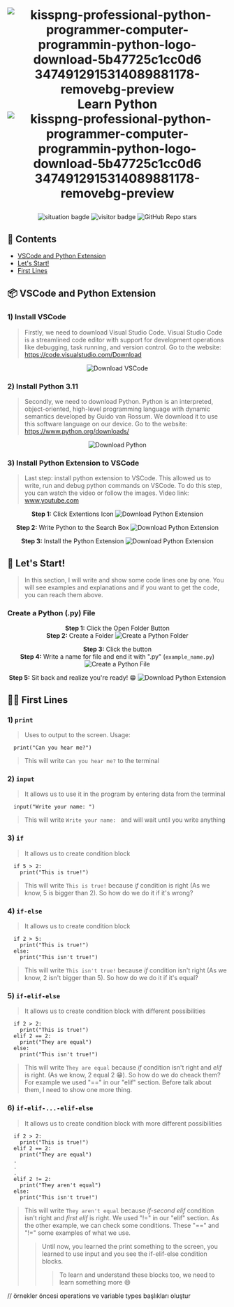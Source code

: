 # <p align="center"> ![kisspng-professional-python-programmer-computer-programmin-python-logo-download-5b47725c1cc0d6 3474912915314089881178-removebg-preview](https://user-images.githubusercontent.com/64587561/205902584-a348bd03-8884-40cd-82ef-6c3b55acaf02.png)Learn Python![kisspng-professional-python-programmer-computer-programmin-python-logo-download-5b47725c1cc0d6 3474912915314089881178-removebg-preview](https://user-images.githubusercontent.com/64587561/205902584-a348bd03-8884-40cd-82ef-6c3b55acaf02.png) </p>

<p align="center">
<img src="https://img.shields.io/badge/Situation-Updating...-green" alt="situation bagde"/> <img src="https://visitor-badge.glitch.me/badge?page_id=BeratTezer.Python3.11-Tutorial&left_text=Viewers%20of%20Education" alt="visitor badge"/> <img alt="GitHub Repo stars" src="https://img.shields.io/github/stars/BeratTezer/Python3.11-Tutorial?color=informational&label=Thanks%20to%20me"> 
</p>

## 📅 Contents

- [VSCode and Python Extension](#-vscode-and-python-extension)
- [Let's Start!](#-lets-start)
- [First Lines](#-first-lines)

## 📦 VSCode and Python Extension

### 1) Install VSCode
> Firstly, we need to download Visual Studio Code. Visual Studio Code is a streamlined code editor with support for development operations like debugging, task running, and version control. Go to the website: https://code.visualstudio.com/Download
<p align="center">
  <img src="https://user-images.githubusercontent.com/64587561/205915207-dff76564-e8ec-4e5c-b5e3-dae6db250838.png" alt="Download VSCode"> 
</p>

### 2) Install Python 3.11
> Secondly, we need to download Python. Python is an interpreted, object-oriented, high-level programming language with dynamic semantics developed by Guido van Rossum. We download it to use this software language on our device. Go to the website: https://www.python.org/downloads/
<p align="center">
  <img src="https://user-images.githubusercontent.com/64587561/205915774-d5fbbc45-143e-4b77-a933-4128da5d8cb7.png" alt="Download Python">
</p>

### 3) Install Python Extension to VSCode
> Last step: install python extension to VSCode. This allowed us to write, run and debug python commands on VSCode. To do this step, you can watch the video or follow the images. Video link: www.youtube.com

<p align="center">
  <b>Step 1:</b> Click Extentions Icon
  <img src="https://user-images.githubusercontent.com/64587561/205919240-64291d09-31bc-47af-a01a-f10075c56172.png" alt="Download Python Extension">
</p>
<p align="center">
  <b>Step 2:</b> Write Python to the Search Box
  <img src="https://user-images.githubusercontent.com/64587561/205920013-43e751cf-bf56-4df0-9972-43a5c0468916.png" alt="Download Python Extension">
</p>
<p align="center">
  <b>Step 3:</b> Install the Python Extension
  <img src="https://user-images.githubusercontent.com/64587561/205920591-4fd77e3b-9801-4fa6-bf01-be7d9370824f.png" alt="Download Python Extension">
</p>


## 🦉 Let's Start!

> In this section, I will write and show some code lines one by one. You will see examples and explanations and if you want to get the code, you can reach them above. 

### Create a Python (.py) File

<p align="center">
  <b>Step 1:</b> Click the Open Folder Button<br>
  <b>Step 2:</b> Create a Folder
  <img src="https://user-images.githubusercontent.com/64587561/206039795-4b373fa2-df43-4b9b-9961-8cf33c106a3b.png" alt="Create a Python Folder">
</p>

<p align="center">
  <b>Step 3:</b> Click the button<br>
  <b>Step 4:</b> Write a name for file and end it with ".py" (<code>example_name.py</code>)
  <img src="https://user-images.githubusercontent.com/64587561/206041026-256073f3-027d-4659-840e-6c6abe65b3cc.png" alt="Create a Python File">
</p>

<p align="center">
  <b>Step 5:</b> Sit back and realize you're ready! 😁
  <img src="https://user-images.githubusercontent.com/64587561/206042746-3270b832-b851-40e6-a516-c482dc954634.png" alt="Download Python Extension">
</p>

## 🐱‍👤 First Lines

### 1) <code>print</code>
> Uses to output to the screen. Usage:

```
  print("Can you hear me?")
```
> This will write <code>Can you hear me?</code> to the terminal

### 2) <code>input</code>
> It allows us to use it in the program by entering data from the terminal

```
  input("Write your name: ")
```
> This will write <code>Write your name: </code> and will wait until you write anything

### 3) <code>if</code>
> It allows us to create condition block

```
  if 5 > 2:
    print("This is true!")
```
> This will write <code>This is true!</code> because <i>if</i> condition is right (As we know, 5 is bigger than 2). So how do we do it if it's wrong?

### 4) <code>if-else</code>
> It allows us to create condition block

```
  if 2 > 5:
    print("This is true!")
  else:
    print("This isn't true!")
```
> This will write <code>This isn't true!</code> because <i>if</i> condition isn't right (As we know, 2 isn't bigger than 5). So how do we do it if it's equal?

### 5) <code>if-elif-else</code>
> It allows us to create condition block with different possibilities

```
  if 2 > 2:
    print("This is true!")
  elif 2 == 2:
    print("They are equal")
  else:
    print("This isn't true!")
```
> This will write <code>They are equal</code> because <i>if</i> condition isn't right and <i>elif</i> is right. (As we know, 2 equal 2 😁). So how do we do cheack them? For example we used "==" in our "elif" section. Before talk about them, I need to show one more thing.

### 6) <code>if-elif-...-elif-else</code>
> It allows us to create condition block with more different possibilities

```
  if 2 > 2:
    print("This is true!")
  elif 2 == 2:
    print("They are equal")
  .
  .
  .
  elif 2 != 2:
    print("They aren't equal")
  else:
    print("This isn't true!")
```
> This will write <code>They aren't equal</code> because <i>if-second elif</i> condition isn't right and <i>first elif</i> is right. We used "!=" in our "elif" section. As the other example, we can check some conditions. These "==" and "!=" some examples of what we use.
> > Until now, you learned the print something to the screen, you learned to use input and you see the if-elif-else condition blocks. 
> > > To learn and understand these blocks too, we need to learn something more 😄

// örnekler öncesi operations ve variable types başlıkları oluştur
